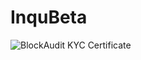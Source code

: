 # InquBeta

![BlockAudit KYC Certificate](https://user-images.githubusercontent.com/121312707/235336481-a52908b5-b448-43ca-bdfc-503a38bf21de.png)
